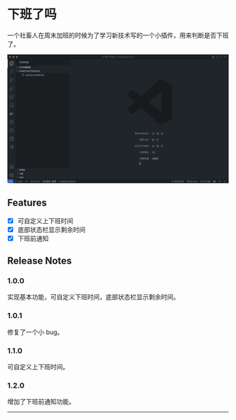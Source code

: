 # 下班了吗

一个社畜人在周末加班的时候为了学习新技术写的一个小插件，用来判断是否下班了。

![setting](images/setting.gif)

## Features

- [x] 可自定义上下班时间
- [x] 底部状态栏显示剩余时间
- [x] 下班前通知

## Release Notes

### 1.0.0

实现基本功能，可自定义下班时间，底部状态栏显示剩余时间。

### 1.0.1

修复了一个小 bug。

### 1.1.0

可自定义上下班时间。

### 1.2.0

增加了下班前通知功能。

-----------------------------------------------------------------------------------------------------------

